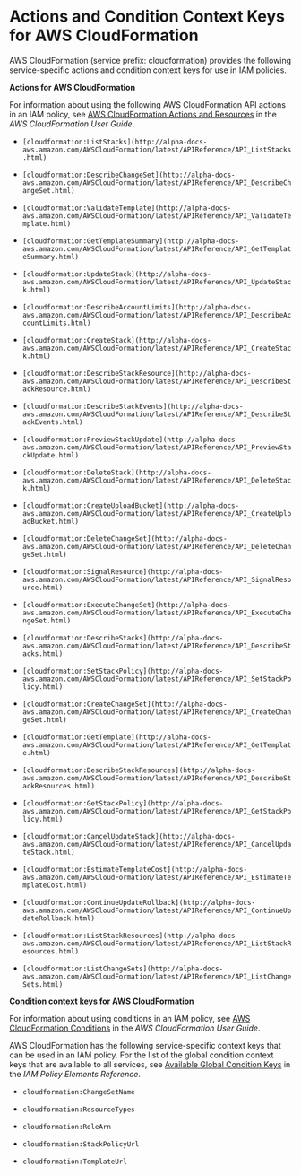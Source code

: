 # Actions and Condition Context Keys for AWS CloudFormation<a name="list_cloudformation"></a>

AWS CloudFormation \(service prefix: cloudformation\) provides the following service\-specific actions and condition context keys for use in IAM policies\.

**Actions for AWS CloudFormation**

For information about using the following AWS CloudFormation API actions in an IAM policy, see [AWS CloudFormation Actions and Resources](http://alpha-docs-aws.amazon.com/AWSCloudFormation/latest/UserGuide/using-iam-template.html#d0e4248) in the *AWS CloudFormation User Guide*\.

+ `[cloudformation:ListStacks](http://alpha-docs-aws.amazon.com/AWSCloudFormation/latest/APIReference/API_ListStacks.html)`

+ `[cloudformation:DescribeChangeSet](http://alpha-docs-aws.amazon.com/AWSCloudFormation/latest/APIReference/API_DescribeChangeSet.html)`

+ `[cloudformation:ValidateTemplate](http://alpha-docs-aws.amazon.com/AWSCloudFormation/latest/APIReference/API_ValidateTemplate.html)`

+ `[cloudformation:GetTemplateSummary](http://alpha-docs-aws.amazon.com/AWSCloudFormation/latest/APIReference/API_GetTemplateSummary.html)`

+ `[cloudformation:UpdateStack](http://alpha-docs-aws.amazon.com/AWSCloudFormation/latest/APIReference/API_UpdateStack.html)`

+ `[cloudformation:DescribeAccountLimits](http://alpha-docs-aws.amazon.com/AWSCloudFormation/latest/APIReference/API_DescribeAccountLimits.html)`

+ `[cloudformation:CreateStack](http://alpha-docs-aws.amazon.com/AWSCloudFormation/latest/APIReference/API_CreateStack.html)`

+ `[cloudformation:DescribeStackResource](http://alpha-docs-aws.amazon.com/AWSCloudFormation/latest/APIReference/API_DescribeStackResource.html)`

+ `[cloudformation:DescribeStackEvents](http://alpha-docs-aws.amazon.com/AWSCloudFormation/latest/APIReference/API_DescribeStackEvents.html)`

+ `[cloudformation:PreviewStackUpdate](http://alpha-docs-aws.amazon.com/AWSCloudFormation/latest/APIReference/API_PreviewStackUpdate.html)`

+ `[cloudformation:DeleteStack](http://alpha-docs-aws.amazon.com/AWSCloudFormation/latest/APIReference/API_DeleteStack.html)`

+ `[cloudformation:CreateUploadBucket](http://alpha-docs-aws.amazon.com/AWSCloudFormation/latest/APIReference/API_CreateUploadBucket.html)`

+ `[cloudformation:DeleteChangeSet](http://alpha-docs-aws.amazon.com/AWSCloudFormation/latest/APIReference/API_DeleteChangeSet.html)`

+ `[cloudformation:SignalResource](http://alpha-docs-aws.amazon.com/AWSCloudFormation/latest/APIReference/API_SignalResource.html)`

+ `[cloudformation:ExecuteChangeSet](http://alpha-docs-aws.amazon.com/AWSCloudFormation/latest/APIReference/API_ExecuteChangeSet.html)`

+ `[cloudformation:DescribeStacks](http://alpha-docs-aws.amazon.com/AWSCloudFormation/latest/APIReference/API_DescribeStacks.html)`

+ `[cloudformation:SetStackPolicy](http://alpha-docs-aws.amazon.com/AWSCloudFormation/latest/APIReference/API_SetStackPolicy.html)`

+ `[cloudformation:CreateChangeSet](http://alpha-docs-aws.amazon.com/AWSCloudFormation/latest/APIReference/API_CreateChangeSet.html)`

+ `[cloudformation:GetTemplate](http://alpha-docs-aws.amazon.com/AWSCloudFormation/latest/APIReference/API_GetTemplate.html)`

+ `[cloudformation:DescribeStackResources](http://alpha-docs-aws.amazon.com/AWSCloudFormation/latest/APIReference/API_DescribeStackResources.html)`

+ `[cloudformation:GetStackPolicy](http://alpha-docs-aws.amazon.com/AWSCloudFormation/latest/APIReference/API_GetStackPolicy.html)`

+ `[cloudformation:CancelUpdateStack](http://alpha-docs-aws.amazon.com/AWSCloudFormation/latest/APIReference/API_CancelUpdateStack.html)`

+ `[cloudformation:EstimateTemplateCost](http://alpha-docs-aws.amazon.com/AWSCloudFormation/latest/APIReference/API_EstimateTemplateCost.html)`

+ `[cloudformation:ContinueUpdateRollback](http://alpha-docs-aws.amazon.com/AWSCloudFormation/latest/APIReference/API_ContinueUpdateRollback.html)`

+ `[cloudformation:ListStackResources](http://alpha-docs-aws.amazon.com/AWSCloudFormation/latest/APIReference/API_ListStackResources.html)`

+ `[cloudformation:ListChangeSets](http://alpha-docs-aws.amazon.com/AWSCloudFormation/latest/APIReference/API_ListChangeSets.html)`

**Condition context keys for AWS CloudFormation**

For information about using conditions in an IAM policy, see [AWS CloudFormation Conditions](http://alpha-docs-aws.amazon.com/AWSCloudFormation/latest/UserGuide/using-iam-template.html#d0e4297) in the *AWS CloudFormation User Guide*\.

AWS CloudFormation has the following service\-specific context keys that can be used in an IAM policy\. For the list of the global condition context keys that are available to all services, see [Available Global Condition Keys](reference_policies_condition-keys.md#AvailableKeys) in the *IAM Policy Elements Reference*\.

+ `cloudformation:ChangeSetName`

+ `cloudformation:ResourceTypes`

+ `cloudformation:RoleArn`

+ `cloudformation:StackPolicyUrl`

+ `cloudformation:TemplateUrl`